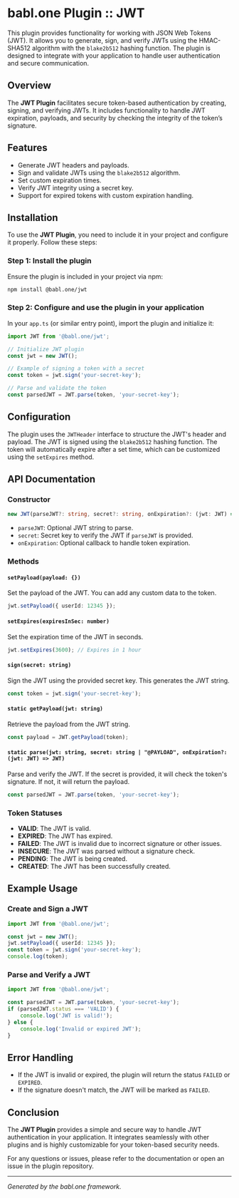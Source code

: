 
# babl.one Plugin :: JWT

This plugin provides functionality for working with JSON Web Tokens (JWT). It allows you to generate, sign, and verify JWTs using the HMAC-SHA512 algorithm with the `blake2b512` hashing function. The plugin is designed to integrate with your application to handle user authentication and secure communication.

## Overview

The **JWT Plugin** facilitates secure token-based authentication by creating, signing, and verifying JWTs. It includes functionality to handle JWT expiration, payloads, and security by checking the integrity of the token’s signature.

## Features

- Generate JWT headers and payloads.
- Sign and validate JWTs using the `blake2b512` algorithm.
- Set custom expiration times.
- Verify JWT integrity using a secret key.
- Support for expired tokens with custom expiration handling.

## Installation

To use the **JWT Plugin**, you need to include it in your project and configure it properly. Follow these steps:

### Step 1: Install the plugin

Ensure the plugin is included in your project via npm:

```bash
npm install @babl.one/jwt
```

### Step 2: Configure and use the plugin in your application

In your `app.ts` (or similar entry point), import the plugin and initialize it:

```typescript
import JWT from '@babl.one/jwt';

// Initialize JWT plugin
const jwt = new JWT();

// Example of signing a token with a secret
const token = jwt.sign('your-secret-key');

// Parse and validate the token
const parsedJWT = JWT.parse(token, 'your-secret-key');
```

## Configuration

The plugin uses the `JWTHeader` interface to structure the JWT's header and payload. The JWT is signed using the `blake2b512` hashing function. The token will automatically expire after a set time, which can be customized using the `setExpires` method.

## API Documentation

### Constructor

```typescript
new JWT(parseJWT?: string, secret?: string, onExpiration?: (jwt: JWT) => JWT)
```

- `parseJWT`: Optional JWT string to parse.
- `secret`: Secret key to verify the JWT if `parseJWT` is provided.
- `onExpiration`: Optional callback to handle token expiration.

### Methods

#### `setPayload(payload: {})`

Set the payload of the JWT. You can add any custom data to the token.

```typescript
jwt.setPayload({ userId: 12345 });
```

#### `setExpires(expiresInSec: number)`

Set the expiration time of the JWT in seconds.

```typescript
jwt.setExpires(3600); // Expires in 1 hour
```

#### `sign(secret: string)`

Sign the JWT using the provided secret key. This generates the JWT string.

```typescript
const token = jwt.sign('your-secret-key');
```

#### `static getPayload(jwt: string)`

Retrieve the payload from the JWT string.

```typescript
const payload = JWT.getPayload(token);
```

#### `static parse(jwt: string, secret: string | "@PAYLOAD", onExpiration?: (jwt: JWT) => JWT)`

Parse and verify the JWT. If the secret is provided, it will check the token's signature. If not, it will return the payload.

```typescript
const parsedJWT = JWT.parse(token, 'your-secret-key');
```

### Token Statuses

- **VALID**: The JWT is valid.
- **EXPIRED**: The JWT has expired.
- **FAILED**: The JWT is invalid due to incorrect signature or other issues.
- **INSECURE**: The JWT was parsed without a signature check.
- **PENDING**: The JWT is being created.
- **CREATED**: The JWT has been successfully created.

## Example Usage

### Create and Sign a JWT

```typescript
import JWT from '@babl.one/jwt';

const jwt = new JWT();
jwt.setPayload({ userId: 12345 });
const token = jwt.sign('your-secret-key');
console.log(token);
```

### Parse and Verify a JWT

```typescript
import JWT from '@babl.one/jwt';

const parsedJWT = JWT.parse(token, 'your-secret-key');
if (parsedJWT.status === 'VALID') {
    console.log('JWT is valid!');
} else {
    console.log('Invalid or expired JWT');
}
```

## Error Handling

- If the JWT is invalid or expired, the plugin will return the status `FAILED` or `EXPIRED`.
- If the signature doesn't match, the JWT will be marked as `FAILED`.

## Conclusion

The **JWT Plugin** provides a simple and secure way to handle JWT authentication in your application. It integrates seamlessly with other plugins and is highly customizable for your token-based security needs.

For any questions or issues, please refer to the documentation or open an issue in the plugin repository.

---

*Generated by the babl.one framework.*
